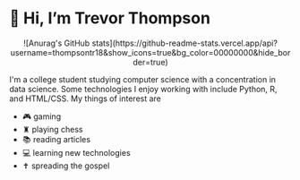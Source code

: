 <h1>👋 Hi, I’m Trevor Thompson</h1>

<center>![Anurag's GitHub stats](https://github-readme-stats.vercel.app/api?username=thompsontr18&show_icons=true&bg_color=00000000&hide_border=true)</center>


I'm a college student studying computer science with a concentration in data science. Some technologies I enjoy working with include Python, R, and HTML/CSS. 
My things of interest are 
- 🎮 gaming
- ♜ playing chess
- 📚 reading articles
- 💻 learning new technologies
- ✝️ spreading the gospel


<!---
thompsontr18/thompsontr18 is a ✨ special ✨ repository because its `README.md` (this file) appears on your GitHub profile.
You can click the Preview link to take a look at your changes.
--->
